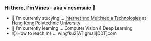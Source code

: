 ### Hi there, I'm Vines - aka [vinesmsuic](https://vinesmsuic.github.io/about/) 👋

- 🔭 I’m currently studying ... [Internet and Multimedia Technologies](https://www.eie.polyu.edu.hk/home/42477.html) at [Hong Kong Polytechnic University](https://www.polyu.edu.hk/en/)
- 🌱 I’m currently learning ... Computer Vision & Deep Learning
- 📫 How to reach me ... wingfku2[AT]gmail[DOT]com

<!--
![](https://komarev.com/ghpvc/?username=vinesmsuic&color=blueviolet)
-->
